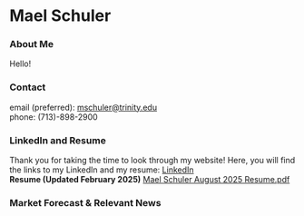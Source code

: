 # Mael Schuler

### About Me
Hello!

### Contact
email (preferred): mschuler@trinity.edu  
phone: (713)-898-2900

### LinkedIn and Resume
Thank you for taking the time to look through my website! Here, you will find the links to my LinkedIn and my resume:
[LinkedIn](https://www.linkedin.com/in/maelschuler/)  
**Resume (Updated February 2025)** [Mael Schuler August 2025 Resume.pdf]([https://github.com/maelschuler/maelschuler.github.io/blob/0fd0795c3bd0630d08d19bbeeae5ffb3234440fd/Mael%20Schuler%20February%202025%20Resume.pdf](https://github.com/maelschuler/maelschuler.github.io/blob/324661d4cc98eb82a4fcfa53ddbb6c2fe581030d/Mael%20Schuler%20August%202025%20Resume.pdf))

### Market Forecast & Relevant News
